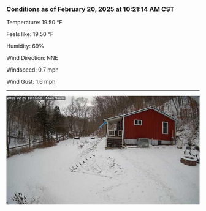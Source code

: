 ### Conditions as of February 20, 2025 at 10:21:14 AM CST 

Temperature: 19.50 &deg;F

Feels like: 19.50 &deg;F

Humidity: 69%

Wind Direction: NNE

Windspeed: 0.7 mph

Wind Gust: 1.6 mph

---

<img src="./images/latest.jpeg"/>


